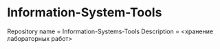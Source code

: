 # lnformation-System-Tools
Repository name = Information-Systems-Tools Description = &lt;хранение лабораторных работ>
